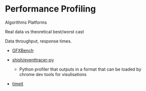 Performance Profiling
=====================

Algorithms
Platforms

Real data vs theoretical best/worst cast

Data throughput, response times.

* [GFXBench](https://gfxbench.com/result.jsp)

* [shish/eventtracer-py](https://github.com/shish/eventtracer-py)
    * Python profiler that outputs in a format that can be loaded by chrome dev tools for visulisations
* [timeit](https://docs.python.org/3/library/timeit.html)

